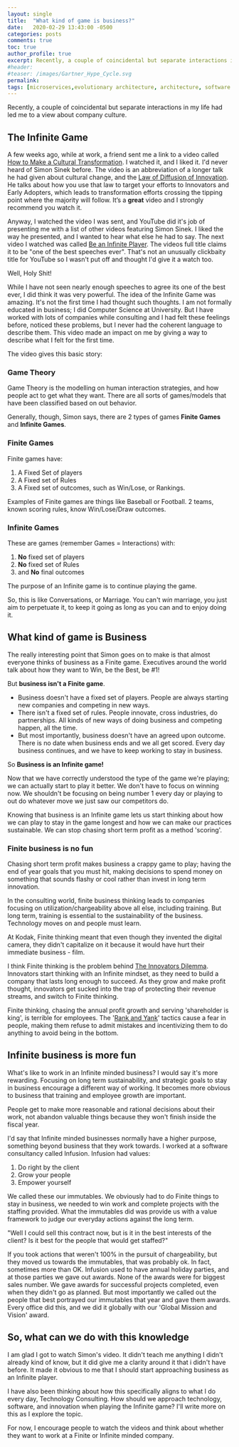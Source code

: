 ```yaml
---
layout: single
title:  "What kind of game is business?"
date:   2020-02-29 13:43:00 -0500
categories: posts
comments: true
toc: true
author_profile: true
excerpt: Recently, a couple of coincidental but separate interactions in my life had led me to a view about company culture.
#header:
#teaser: /images/Gartner_Hype_Cycle.svg
permalink: 
tags: [microservices,evolutionary architecture, architecture, software engineering]
---
```


Recently, a couple of coincidental but separate interactions in my life had led me to a view about company culture.

## The Infinite Game

A few weeks ago, while at work, a friend sent me a link to a video called [How to Make a Cultural Transformation](https://www.youtube.com/watch?v=N9d0NqSztWA).
I watched it, and I liked it.
I'd never heard of Simon Sinek before.
The video is an abbreviation of a longer talk he had given about cultural change, and the [Law of Diffusion of Innovation](https://en.wikipedia.org/wiki/Diffusion_of_innovations).
He talks about how you use that law to target your efforts to Innovators and Early Adopters, which leads to transformation efforts crossing the tipping point where the majority will follow.
It’s a **great** video and I strongly recommend you watch it.

Anyway, I watched the video I was sent, and YouTube did it's job of presenting me with a list of other videos featuring Simon Sinek.
I liked the way he presented, and I wanted to hear what else he had to say.
The next video I watched was called [Be an Infinite Player](https://www.youtube.com/watch?v=KbYzF6Zy5tY). The videos full title claims it to be "one of the best speeches ever".
That's not an unusually clickbaity title for YouTube so I wasn't put off and thought I'd give it a watch too.

Well, Holy Shit!

While I have not seen nearly enough speeches to agree its one of the best ever, I did think it was very powerful.
The idea of the Infinite Game was amazing.
It's not the first time I had thought such thoughts.
I am not formally educated in business; I did Computer Science at University.
But I have worked with lots of companies while consulting and I had felt these feelings before, noticed these problems, but I never had the coherent language to describe them.
This video made an impact on me by giving a way to describe what I felt for the first time.

The video gives this basic story:

### Game Theory

Game Theory is the modelling on human interaction strategies, and how people act to get what they want. There are all sorts of games/models that have been classified based on out behavior.

Generally, though, Simon says, there are 2 types of games **Finite Games** and **Infinite Games**.

### Finite Games

Finite games have:

1. A Fixed Set of players
2. A Fixed set of Rules
3. A Fixed set of outcomes, such as Win/Lose, or Rankings.

Examples of Finite games are things like Baseball or Football.
2 teams, known scoring rules, know Win/Lose/Draw outcomes.

### Infinite Games

These are games (remember Games = Interactions) with:

1. **No** fixed set of players
2. **No** fixed set of Rules
3. and **No** final outcomes

The purpose of an Infinite game is to continue playing the game.

So, this is like Conversations, or Marriage. You can't *win* marriage, you just aim to perpetuate it, to keep it going as long as you can and to enjoy doing it.

## What kind of game is Business

The really interesting point that Simon goes on to make is that almost everyone thinks of business as a Finite game.
Executives around the world talk about how they want to Win, be the Best, be #1!

But **business isn't a Finite game**.

- Business doesn't have a fixed set of players. People are always starting new companies and competing in new ways. 
- There isn't a fixed set of rules. People innovate, cross industries, do partnerships. All kinds of new ways of doing business and competing happen, all the time. 
- But most importantly, business doesn't have an agreed upon outcome. There is no date when business ends and we all get scored. Every day business continues, and we have to keep working to stay in business.

So **Business is an Infinite game!**

Now that we have correctly understood the type of the game we're playing; we can actually start to play it better.
We don't have to focus on winning now. We shouldn't be focusing on being number 1 every day or playing to out do whatever move we just saw our competitors do.

Knowing that business is an Infinite game lets us start thinking about how we can play to stay in the game longest and how we can make our practices sustainable.
We can stop chasing short term profit as a method 'scoring'.

### Finite business is no fun

Chasing short term profit makes business a crappy game to play; having the end of year goals that you must hit, making decisions to spend money on something that sounds flashy or cool rather than invest in long term innovation.

In the consulting world, finite business thinking leads to companies focusing on utilization/chargeability above all else, including training. But long term, training is essential to the sustainability of the business.
Technology moves on and people must learn.

At Kodak, Finite thinking meant that even though they invented the digital camera, they didn't capitalize on it because it would have hurt their immediate business - film.

I think Finite thinking is the problem behind [The Innovators Dilemma](https://www.amazon.com/Innovators-Dilemma-Technologies-Management-Innovation/dp/1633691780/). Innovators start thinking with an Infinite mindset, as they need to build a company that lasts long enough to succeed.
As they grow and make profit thought, innovators get sucked into the trap of protecting their revenue streams, and switch to Finite thinking.

Finite thinking, chasing the annual profit growth and serving 'shareholder is king', is terrible for employees.
The '[Rank and Yank](https://en.wikipedia.org/wiki/Vitality_curve)' tactics cause a fear in people, making them refuse to admit mistakes and incentivizing them to do anything to avoid being in the bottom.

## Infinite business is more fun

What's like to work in an Infinite minded business?
I would say it's more rewarding.
Focusing on long term sustainability, and strategic goals to stay in business encourage a different way of working.
It becomes more obvious to business that training and employee growth are important.

People get to make more reasonable and rational decisions about their work, not abandon valuable things because they won't finish inside the fiscal year.

I'd say that Infinite minded businesses normally have a higher purpose, something beyond business that they work towards.
I worked at a software consultancy called Infusion.
Infusion had values:

1. Do right by the client
2. Grow your people
3. Empower yourself

We called these our immutables.
We obviously had to do Finite things to stay in business, we needed to win work and complete projects with the staffing provided.
What the immutables did was provide us with a value framework to judge our everyday actions against the long term.

"Well I could sell this contract now, but is it in the best interests of the client? Is it best for the people that would get staffed?"

If you took actions that weren't 100% in the pursuit of chargeability, but they moved us towards the immutables, that was probably ok. In fact, sometimes more than OK.
Infusion used to have annual holiday parties, and at those parties we gave out awards. None of the awards were for biggest sales number.
We gave awards for successful projects completed, even when they didn't go as planned. But most importantly we called out the people that best portrayed our immutables that year and gave them awards. Every office did this, and we did it globally with our 'Global Mission and Vision' award.

## So, what can we do with this knowledge

I am glad I got to watch Simon's video. It didn't teach me anything I didn't already kind of know, but it did give me a clarity around it that i didn't have before. 
It made it obvious to me that I should start approaching business as an Infinite player.

I have also been thinking about how this specifically aligns to what I do every day, Technology Consulting.
How should we approach technology, software, and innovation when playing the Infinite game? I'll write more on this as I explore the topic.

For now, I encourage people to watch the videos and think about whether they want to work at a Finite or Infinite minded company.
